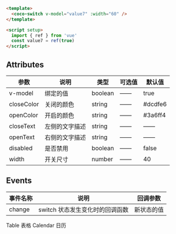 ```html
<template>
  <coco-switch v-model="value7" :width="60" />
</template>

<script setup>
  import { ref } from 'vue'
  const value7 = ref(true)
</script>
```

## Attributes

| 参数       | 说明           | 类型    | 可选值 | 默认值  |
| ---------- | -------------- | ------- | ------ | ------- |
| v-model    | 绑定的值       | boolean | ——     | true    |
| closeColor | 关闭的颜色     | string  | ——     | #dcdfe6 |
| openColor  | 开启的颜色     | string  | ——     | #3a6ff4 |
| closeText  | 左侧的文字描述 | string  | ——     | ——      |
| openText   | 右侧的文字描述 | string  | ——     | ——      |
| disabled   | 是否禁用       | boolean | ——     | false   |
| width      | 开关尺寸       | number  | ——     | 40      |

## Events

| 事件名称 | 说明                            | 回调参数   |
| -------- | ------------------------------- | ---------- |
| change   | switch 状态发生变化时的回调函数 | 新状态的值 |

<coco-turn-page style="margin: 50px 0">
  <coco-turn-page-item direction="left" url="/component/table">
    Table 表格
  </coco-turn-page-item>
  <coco-turn-page-item direction="right" url="/component/calendar">
    Calendar 日历
  </coco-turn-page-item>
</coco-turn-page>
